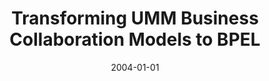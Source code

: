 ---
abstract: ''
authors:
- Birgit Hofreiter
- Christian Huemer
date: '2004-01-01'
featured: false
links:
- name: Publik
  url: https://publik.tuwien.ac.at/showentry.php?ID=203821&lang=2
publication_types:
- '1'
publishDate: '2004-01-01'
title: Transforming UMM Business Collaboration Models to BPEL
url_pdf: ''
---